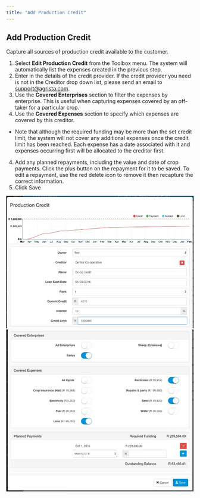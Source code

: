 ```yaml
---
title: "Add Production Credit"
---
```


## Add Production Credit

Capture all sources of production credit available to the customer.

1. Select **Edit Production Credit** from the Toolbox menu. The system will automatically list the expenses created in the previous step.
2. Enter in the details of the credit provider. If the credit provider you need is not in the Creditor drop down list, please send an email to support@agrista.com.
3. Use the **Covered Enterprises** section to filter the expenses by enterprise. This is useful when capturing expenses covered by an off-taker for a particular crop.
4. Use the **Covered Expenses** section to specify which expenses are covered by this creditor. 

- Note that although the required funding may be more than the set credit limit, the system will not cover any additional expenses once the credit limit has been reached. Each expense has a date associated with it and expenses occurring first will be allocated to the creditor first.
4. Add any planned repayments, including the value and date of crop payments. Click the plus button on the repayment for it to be saved. To edit a repayment, use the red delete icon to remove it then recapture the correct information.
5. Click Save

![Add Production Credit](images/production_credit_1.jpg)
![Add Production Credit](images/production_credit_2.jpg)